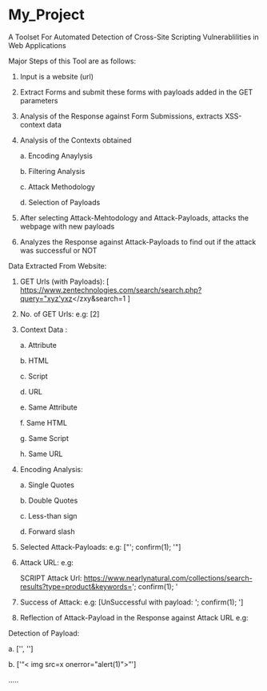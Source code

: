 # My_Project
  A Toolset For Automated Detection of Cross-Site Scripting Vulnerablilities in Web Applications
  
  Major Steps of this Tool are as follows:
  
  1. Input is a website (url)
  
  2. Extract Forms and submit these forms with payloads added in the GET parameters
  
  3. Analysis of the Response against Form Submissions, extracts XSS-context data
  
  4. Analysis of the Contexts obtained
    
      a. Encoding Anaylysis
    
      b. Filtering Analysis
    
      c. Attack Methodology
    
      d. Selection of Payloads
  
  5. After selecting Attack-Mehtodology and Attack-Payloads, attacks the webpage with new payloads
  
  6. Analyzes the Response against Attack-Payloads to find out if the attack was successful or NOT

Data Extracted From Website:
  
  1. GET Urls (with Payloads): [ https://www.zentechnologies.com/search/search.php?query="xyz'yxz</zxy&search=1 ]
  
  2. No. of GET Urls: e.g: [2] 
  
  3. Context Data : 
      
      a. Attribute
      
      b. HTML
      
      c. Script
      
      d. URL 
      
      e. Same Attribute
      
      f. Same HTML
      
      g. Same Script
      
      h. Same URL
   
   4. Encoding Analysis: 
      
      a. Single Quotes
      
      b. Double Quotes
      
      c. Less-than sign
      
      d. Forward slash
      
   5. Selected Attack-Payloads: e.g: ["'; confirm(1); '"]
   
   6. Attack URL: e.g: 
   
      SCRIPT Attack Url:  https://www.nearlynatural.com/collections/search-results?type=product&keywords='; confirm(1); '
   
   7. Success of Attack: e.g: [UnSuccessful with payload:  '; confirm(1); ']
   
   8. Reflection of Attack-Payload in the Response against Attack URL e.g:
   
  Detection of Payload:
  
  a. ['<input type="hidden" name="query" value="' onmouseover='alert(1)">', '<input type="hidden" name="name" value="'onmouseover='alert(1)" />']
  
  b. ['<q>< img src=x onerror="alert(1)"></q>']
      
   
   
   .....
